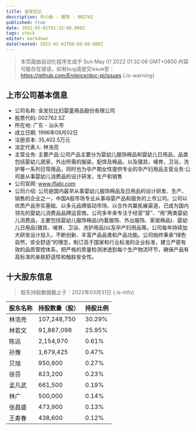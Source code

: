 ```yaml
---
title: 金发拉比
description: 中小板 - 服饰 - 002762
published: true
date: 2022-05-01T01:32:08.000Z
tags: stock
editor: markdown
dateCreated: 2022-01-01T00:00:00.000Z
---
```


> 本页面由自动化程序生成于 Sun May 01 2022 01:32:08 GMT+0800
> 内容可能存在错误，如有bug请提交issue至：https://github.com/Eroleice/doc-pi/issues
{.is-warning}

## 上市公司基本信息
- 公司名称: 金发拉比妇婴童用品股份有限公司
- 股票代码: 002762.SZ
- 所在地: 广东 - 汕头市
- 成立日期: 1996年08月02日
- 注册资本: 35,402.5万元
- 法定代表人: 林浩亮
- 主营业务: 主要产品:公司产品主要分为婴幼儿服饰棉品和婴幼儿日用品，品类包括婴幼儿居家，外出所需的服装，配饰及棉品，以及寝具，哺育，卫浴，洗护等一系列日常用品，同时也为孕产期女性提供专业的孕产妇用品主营业务:公司是从事婴幼儿消费品的设计研发，生产和销售
- 公司官网: www.jflabi.com
- 公司介绍: 公司是国内最早从事婴幼儿服饰棉品及日用品的设计研发、生产、销售的企业之一，中国A股市场专业从事母婴产品和服务的上市公司。公司以优质产品夯实基础、以多元品牌驱动市场、以合作共赢拓展渠道，已成为国内领先的婴幼儿消费品品牌运营商。公司多年来专注于经营“穿”、“用”两类婴幼儿消费品，主要包括婴幼儿服饰棉品(内着服饰、外出服饰、家居棉品)、婴幼儿日用品(寝具、哺育、卫浴、洗护用品)以及孕产妇用品等。公司每年持续加大研发设计投入，不断创新、丰富产品品类和产品功能。公司始终秉承“绿色自然，安全舒适”的理念，制订高于国家和行业标准的企业标准，建立严密有效的品质管控体系，把严格的质量检测渗透到每个生产物流环节，确保产品有高标准的亲肤舒适性和触肤安全性。


## 十大股东信息
> 股东持股数据截止于：2022年03月31日
{.is-info}

| 股东名称 | 持股数量（股） | 持股比例 |
| --- | --- | --- |
| 林浩亮 | 107,248,750 | 30.29% |
| 林若文 | 91,887,098 | 25.95% |
| 陈迅 | 2,154,970 | 0.61% |
| 孙豫 | 1,679,425 | 0.47% |
| 贝旭 | 950,800 | 0.27% |
| 徐芬 | 823,200 | 0.23% |
| 孟凡武 | 661,500 | 0.19% |
| 林广 | 500,000 | 0.14% |
| 张昌盛 | 473,900 | 0.13% |
| 王寿春 | 438,600 | 0.12% |





